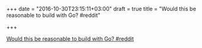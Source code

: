 +++
date = "2016-10-30T23:15:11+03:00"
draft = true
title = "Would this be reasonable to build with Go?  #reddit"

+++

<p><a href="https://t.co/zOw0fme65V">Would this be reasonable to build with Go?  #reddit</a></p>
